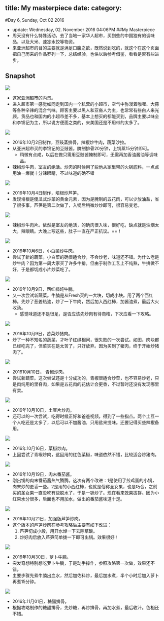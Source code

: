 title: My masterpiece
date:
category: 
---
#Day 6, Sunday, Oct 02 2016
- update: Wednesday, 02. November 2016 04:06PM 
##My Masterpiece
- 周天没有什么特殊活动，去了当地一家华人超市，买到些的中国独有的调味品，以及大米、速冻水饺等物资。
- 来亚洲超市的目的主要就是满足口腹之欲，既然说到吃的，就这个在这个页面把自己历来的作品罗列一下，总结经验，也供以后参考借鉴，看看是否有些进步。

## Snapshot
![](./10022016/1)
- 这家亚洲超市的内景。
- 进入超市第一感觉如同走到国内一个私营的小超市，空气中弥漫着咖喱、大蒜等各种辛辣的混合气味。顾客主要以黑人和亚裔人为主，也常常有些白人来光顾。货品也和国内的小超市差不多，基本上想买的都能买到，品牌主要以味全和李锦记为主，所以说方便面之类的，来美国还是不用带的太多了。

![](./10022016/2)
- 2016年10月2日制作，豆豉蒸排骨，辣椒炒牛肉，蔬菜沙拉。
- 从亚洲超市买的李锦记的豆豉酱，腌制排骨20分钟，上锅蒸15分钟即可。
	- 稍微有点咸，以后在做只需用豆豉酱腌制即可，无需再加香油酱油等调味品。
- 辣椒炒牛肉，室友的绝活。炒肉的时候用了些他从家里带的火锅底料，一点点用油一爆就十分辣眼睛，不过味道的确不错

![](./10022016/3)
- 2016年10月4日制作，培根炒芦笋。
- 发现培根是傻瓜式炒菜的黄金元素，因为是腌制的五花肉，可以少放油盐，省了很多事。芦笋是第二次做了，入锅后稍微炒炒即可，很容易变老。

![](./10022016/4)
- 辣椒炒牛肉片。依然是室友的绝活，的确肉很入味，很好吃，缺点就是油烟太大，辣眼睛。大晚上写这些，肚子一直在严正抗议。==！

![](./10022016/5)
- 2016年10月6日，小白菜炒牛肉。
- 尝试了新的蔬菜。小白菜的确很适合炒，不会炒老，味道还不错。为什么老是炒牛肉？因为第一周大家买了许多牛排，但由于制作工艺上不纯熟，牛排做不好，于是都切成小片炒菜吃了。

![](./10022016/6)
- 2016年10月9日，西红柿炖牛腩。
- 又一次尝试新蔬菜。牛腩是从Fresh买的一大块，切成小块。用了两个西红柿。先炒了葱姜热油，炒了一下牛肉，然后加入西红柿，加酱油煮，最后大火收汤。
	- 感觉味道还不是很足，是否应该先炒肉有待商榷，下次应看一下攻略。 

![](./10022016/7)
- 2016年10月9日，苦菜炒猪肉。
- 炒了一种不知名的蔬菜，才叶子红绿相间，很失败的一次尝试。如图，肉块都已经吃完了，但菜实在是太苦了，只好放弃。因为买到了猪肉，终于开始炒猪肉了。

![](./10022016/8)
- 201610月10日， 青椒炒肉。
- 尝试新蔬菜。这次尝试还是十分成功的，青椒很适合炒菜，也不容易炒老，只是肉纯用的里脊肉，如果是五花肉的花估计会更香，不过暂时还没有发现哪里有卖。

![](./10022016/9)
- 2016年10月10日，土豆片炒肉。
- 还可以的一次尝试，吃得时候正好和爸爸视频，得到了一些指点。两个土豆一个人吃还是太多了，以后可以不加酱油，只用盐来提味。还要记得买些辣椒备用。

![](./10022016/10)
- 2016年10月16日，菜椒炒肉。
- 上回尝试了青椒炒肉，这回用的红色菜椒，味道依然不错，比较适合炒猪肉。

![](./10022016/11)
- 2016年10月19日，肉末番茄酱。
- 刚出锅的肉末番茄酱热气腾腾。这次有两个改进：1是使用了煎鸡蛋的小锅，肉末炒的更香一些。2是用的小西红柿，也就是俗称圣女果，也是巧合，之前买的圣女果一直没吃有些脱水了，于是一锅炒了。现在看来效果拔群。因为小红果水分很多，后面也不用加水，做出的番茄酱味道十足。

![](./10022016/12)
- 2016年10月21日，加强版芦笋炒肉。
- 这个版本的芦笋炒肉在参考攻略后主要有如下改进：
	1.  芦笋切成小段，用开水焯一下去除草酸。
	2.  炒好肉后放入芦笋简单拨一下即可出锅。效果很好！
	
![](./10022016/13)
- 2016年10月30日，萝卜牛腩。
- 突发奇想特别想吃萝卜牛腩，于是动手操作，参照攻略第一次做，效果还不错。
- 主要步骤先煮牛腩出血水，然后加佐料炒，最后加水煮，半个小时后加入萝卜再煮15分钟。

![](./10022016/14)
- 2016年11月01日，糖醋排骨。
- 根据攻略制作的糖醋排骨，先炒糖，再炒排骨，再加水煮，最后收汁。色相还不错。
